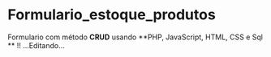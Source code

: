 #  Formulario_estoque_produtos
 Formulario  com método **CRUD** usando **PHP, JavaScript,  HTML, CSS e  Sql ** !!
 ...Editando...
